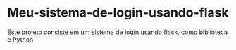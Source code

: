 # Meu-sistema-de-login-usando-flask
Este projeto consiste em um sistema de login usando flask, como biblioteca e Python
